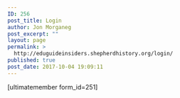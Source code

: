 ```yaml
---
ID: 256
post_title: Login
author: Jon Morganeg
post_excerpt: ""
layout: page
permalink: >
  http://eduguideinsiders.shepherdhistory.org/login/
published: true
post_date: 2017-10-04 19:09:11
---
```

[ultimatemember form_id=251]
